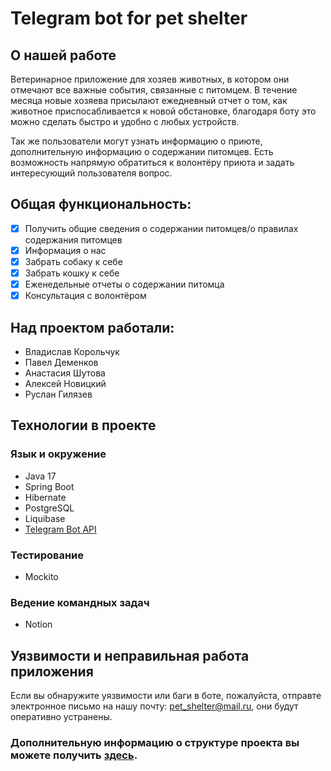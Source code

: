 # Telegram bot for pet shelter

## О нашей работе
 Ветеринарное приложение для хозяев животных, в котором они отмечают все важные события, связанные с питомцем. В течение месяца новые хозяева присылают ежедневный отчет о том, как животное приспосабливается к новой обстановке, благодаря боту это можно сделать быстро и удобно с любых устройств.
 
 Так же пользователи могут узнать информацию о приюте, дополнительную информацию о содержании питомцев. Есть возможность напрямую обратиться к волонтёру приюта и задать интересующий пользователя вопрос. 

## Общая функциональность:
- [x] Получить общие сведения о содержании питомцев/о правилах содержания питомцев
- [x] Информация о нас
- [x] Забрать собаку к себе 
- [x] Забрать кошку к себе
- [x] Еженедельные отчеты о содержании питомца
- [x] Консультация с волонтёром

## Над проектом работали: 
-  Владислав Корольчук
-  Павел Деменков
-  Анастасия Шутова
-  Алексей Новицкий
-  Руслан Гилязев

## Технологии в проекте
### Язык и окружение 
- Java 17
- Spring Boot
- Hibernate
- PostgreSQL
- Liquibase
- [Telegram Bot API](https://core.telegram.org/bots/api)

### Тестирование 
- Mockito

### Ведение командных задач
- Notion

## Уязвимости и неправильная работа приложения
Если вы обнаружите уязвимости или баги в боте, пожалуйста, отправте электронное письмо на нашу почту: pet_shelter@mail.ru, они будут оперативно устранены.

### Дополнительную информацию о структуре проекта вы можете получить [здесь](https://github.com/AlekseyNovitskiy/Pet_shelter/wiki).
